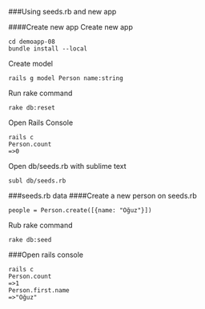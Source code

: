 ###Using seeds.rb and new app 

####Create new app
Create new app
```rails new demoapp08 -B -T
cd demoapp-08
bundle install --local
```
Create model 
```
rails g model Person name:string
```
Run rake command 
```
rake db:reset
```
Open Rails Console
``` 
rails c 
Person.count
=>0
```
Open db/seeds.rb with sublime text
```
subl db/seeds.rb
```
###seeds.rb data 
####Create a new person on seeds.rb
```
people = Person.create([{name: "Oğuz"}])
```
Rub rake command
```
rake db:seed
```
###Open rails console
```
rails c
Person.count
=>1
Person.first.name
=>"Oğuz"
```
